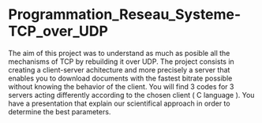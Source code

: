 # Programmation_Reseau_Systeme-TCP_over_UDP

The aim of this project was to understand as much as posible all the mechanisms of TCP by rebuilding it over UDP. 
The project consists in creating a client-server achitecture and more precisely a server that enables you to download documents with the fastest bitrate possible without knowing the behavior of the client.
You will find 3 codes for 3 servers acting differently according to the chosen client ( C language ).
You have a presentation that explain our scientifical approach in order to determine the best parameters.



